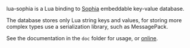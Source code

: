 lua-sophia is a Lua binding to [Sophia](http://sphia.org) embeddable key-value database.

The database stores only Lua string keys and values, for storing more complex types
use a serialization library, such as MessagePack.

See the documentation in the `doc` folder for usage, or [online](http://mkottman.github.com/lua-sophia).

